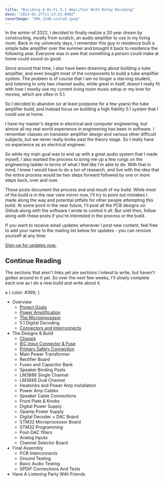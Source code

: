 ```yaml
---
title: "Building A Hi-Fi 5.1 Amplifier With Dolby Decoding"
date: "2023-01-27T11:23:23.000Z"
coverImage: "IMG_3248-scaled.jpeg"
---
```


In the winter of 2022, I decided to finally realize a 20 year dream by constructing, mostly from scratch, an audio amplifier to use in my living room. Back in my university days, I remember this guy in residence built a simple tube amplifier over the summer and brought it back to residence the following year. Everyone was in awe that something a person could make at home could sound so good.

Since around that time, I also have been dreaming about building a tube amplifier, and even bought most of the components to build a tube amplifier system. The problem is of course that I am no longer a starving student, and listening to only two channel audio, while great in itself, doesn't really fit with how I mostly use my current living room music setup or my love for movies, which are often in 5.1.

So I decided to abandon (or at least postpone for a few years) the tube amplifier build, and instead focus on building a high fidelity 5.1 system that I could use at home.

I have my master's degree in electrical and computer engineering, but almost all my real world experience in engineering has been in software. I remember classes on transistor amplifier design and various other difficult subjects, but we never really broke past the theory stage. So I really have no experience as an electrical engineer.

So while my main goal was to end up with a great audio system that I made myself, I also wanted the process to bring me up a few rungs on the engineering ladder in terms of what I feel like I'm able to do. With that in mind, I knew I would have to do a ton of research, and live with the idea that the entire process would be two steps forward followed by one or more steps back, over and over.

These posts document the process and end result of my build. While most of the build is in the rear view mirror now, I'll try to point out mistakes I made along the way and potential pitfalls for other people attempting this build. At some point in the near future, I'll post all the PCB designs on Github along with the software I wrote to control it all. But until then, follow along with these posts if you're interested in the process or the build.

If you want to receive email updates whenever I post new content, feel free to add your name to the mailing list below for updates - you can remove yourself at any time:

[Sign-up for updates now.](https://mailchi.mp/4ab6ec26c7a3/custom-51-hi-fi-amplifier)

## Continue Reading

The sections that aren't links yet are sections I intend to write, but haven't gotten around to it yet. So over the next few weeks, I'll slowly complete each one as I do a new build and write about it.

a { color: #369; }

- Overview
    - [Project Goals](/pages/project-goals.html)
    - [Power Amplification](/pages/power-amplification.html)
    - [The Microprocessor](/pages/the-microprocessor.html)
    - 5.1 Digital Decoding
    - [Connectors and Interconnects](/pages/connectors-and-interconnects.html)
- The Designs & Build
    - [Chassis](/pages/chassis.html)
    - [IEC Input Connector & Fuse](/pages/iec-input-connector-fuse.html)
    - [Primary Safety Connection](/pages/primary-safety-connection.html)
    - Main Power Transformer
    - Rectifier Board
    - Fuses and Capacitor Bank
    - Speaker Binding Posts
    - LM3886 Single Channel
    - LM3886 Dual Channel
    - Heatsinks and Power Amp Installation
    - Power Amp Cables
    - Speaker Cable Connections
    - Front Plate & Knobs
    - Digital Power Supply
    - Opamp Power Supply
    - Digital Decoder + DAC Board
    - STM32 Microprocessor Board
    - STM32 Programming
    - Post-DAC filters
    - Analog Inputs
    - Channel Selector Board
- Final Assembly
    - PCB Interconnects
    - Ground Testing
    - Basic Audio Testing
    - SPDIF Connections And Tests
- Have A Listening Party With Friends
